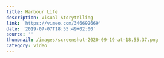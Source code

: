 ```yaml
---
title: Harbour Life
description: Visual Storytelling
link: 'https://vimeo.com/346692669'
date: '2019-07-07T18:55:49+02:00'
source: ''
thumbnail: /images/screenshot-2020-09-19-at-18.55.37.png
category: video
---
```


